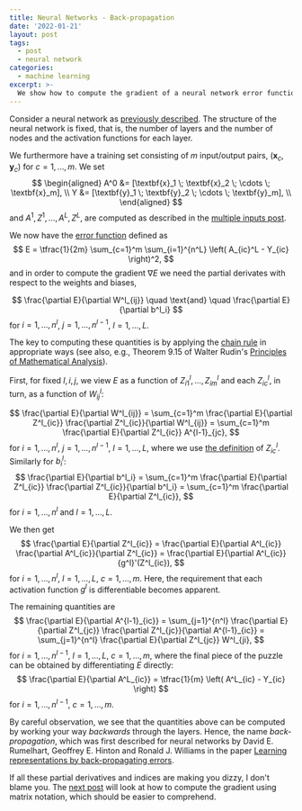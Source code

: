 ```yaml
---
title: Neural Networks - Back-propagation
date: '2022-01-21'
layout: post
tags:
  - post
  - neural network
categories:
  - machine learning
excerpt: >-
  We show how to compute the gradient of a neural network error function.
---
```

Consider a neural network as [previously described](/blog/2023/01/neural-networks-02-the-model).
The structure of the neural network is fixed, that is, the number of layers and the number of
nodes and the activation functions for each layer.

We furthermore have a training set consisting of $m$ input/output pairs,
$(\textbf{x}_c, \textbf{y}_c)$ for $c=1,\ldots,m$.
We set
$$
\begin{aligned}
A^0 &= [\textbf{x}_1 \; \textbf{x}_2 \; \cdots \; \textbf{x}_m], \\
Y &= [\textbf{y}_1 \; \textbf{y}_2 \; \cdots \; \textbf{y}_m], \\
\end{aligned}
$$
and $A^1, Z^1, \ldots, A^L, Z^L$, are computed as described in the
[multiple inputs post](/blog/2023/01/neural-networks-03-multiple-inputs).

We now have the [error function](/blog/2023/01/neural-networks-04-the-optimization-problem)
defined as
$$
E = \tfrac{1}{2m} \sum_{c=1}^m \sum_{i=1}^{n^L} \left( A_{ic}^L - Y_{ic} \right)^2,
$$
and in order to compute the gradient $\nabla E$ we need the partial derivates with respect to the
weights and biases,

$$
\frac{\partial E}{\partial W^l_{ij}}
\quad \text{and} \quad
\frac{\partial E}{\partial b^l_i}
$$
for $i=1,\dots,n^l$, $j=1,\ldots,n^{l-1}$, $l=1,\ldots,L$.

The key to computing these quantities is by applying the
[chain rule](https://en.wikipedia.org/wiki/Chain_rule#Multivariable_case)
in appropriate ways (see also, e.g., Theorem 9.15 of Walter Rudin's
[Principles of Mathematical Analysis](/refs/rudin76)).

First, for fixed $l, i, j$, we view $E$ as a function of $Z^l_{i1}, \ldots, Z^l_{im}$ and
each $Z^l_{ic}$, in turn, as a function of $W^l_{ij}$:

$$
\frac{\partial E}{\partial W^l_{ij}}
= \sum_{c=1}^m \frac{\partial E}{\partial Z^l_{ic}} \frac{\partial Z^l_{ic}}{\partial W^l_{ij}}
= \sum_{c=1}^m \frac{\partial E}{\partial Z^l_{ic}} A^{l-1}_{jc},
$$
for $i=1,\ldots,n^l$, $j=1,\ldots,n^{l-1}$, $l=1,\ldots,L$, where we use
[the definition](/blog/2023/01/neural-networks-03-multiple-inputs) of $Z^l_{ic}$.
Similarly for $b^l_i$:
$$
\frac{\partial E}{\partial b^l_i}
= \sum_{c=1}^m \frac{\partial E}{\partial Z^l_{ic}} \frac{\partial Z^l_{ic}}{\partial b^l_i}
= \sum_{c=1}^m \frac{\partial E}{\partial Z^l_{ic}},
$$
for $i=1,\ldots,n^l$ and $l=1,\ldots,L$.

We then get
$$
\frac{\partial E}{\partial Z^l_{ic}}
= \frac{\partial E}{\partial A^l_{ic}} \frac{\partial A^l_{ic}}{\partial Z^l_{ic}}
= \frac{\partial E}{\partial A^l_{ic}} {g^l}'(Z^l_{ic}),
$$
for $i=1,\ldots,n^l$, $l=1,\ldots,L$, $c=1,\ldots,m$. Here, the requirement that
each activation function $g^l$ is differentiable becomes apparent.

The remaining quantities are
$$
\frac{\partial E}{\partial A^{l-1}_{ic}}
= \sum_{j=1}^{n^l} \frac{\partial E}{\partial Z^l_{jc}} \frac{\partial Z^l_{jc}}{\partial A^{l-1}_{ic}}
= \sum_{j=1}^{n^l} \frac{\partial E}{\partial Z^l_{jc}} W^l_{ji},
$$
for $i=1,\ldots,n^{l-1}$, $l=1,\ldots,L$, $c=1,\ldots,m$, where the final piece of the puzzle
can be obtained by differentiating $E$ directly:
$$
\frac{\partial E}{\partial A^L_{ic}}
= \tfrac{1}{m} \left( A^L_{ic} - Y_{ic} \right)
$$
for $i=1,\ldots,n^{l-1}$, $c=1,\ldots,m$.

By careful observation, we see that the quantities above can be computed by working your
way *backwards* through the layers. Hence, the name *back-propagation*, which was first
described for neural networks by David E. Rumelhart, Geoffrey E. Hinton and Ronald J. Williams
in the paper [Learning representations by back-propagating errors](/refs/rumelhart86).

If all these partial derivatives and indices are making you dizzy, I don't blame you.
The [next post](/blog/2023/01/neural-networks-07-back-propagation-matrix-style)
will look at how to compute the gradient using matrix notation, which
should be easier to comprehend.

